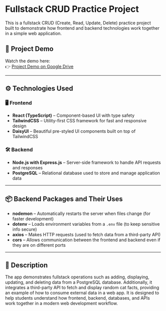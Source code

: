 # Fullstack CRUD Practice Project

This is a fullstack CRUD (Create, Read, Update, Delete) practice project built to demonstrate how frontend and backend technologies work together in a simple web application.

## 🔗 Project Demo

Watch the demo here:  
👉 [Project Demo on Google Drive](https://drive.google.com/file/d/1zeRXLrZmq0R8QVAeo6BbnscedV87HTPh/view?usp=sharing)

---

## ⚙️ Technologies Used

### 🖥️ Frontend
- **React (TypeScript)** – Component-based UI with type safety
- **TailwindCSS** – Utility-first CSS framework for fast and responsive design
- **DaisyUI** – Beautiful pre-styled UI components built on top of TailwindCSS

### 🛠️ Backend
- **Node.js with Express.js** – Server-side framework to handle API requests and responses
- **PostgreSQL** – Relational database used to store and manage application data

---

## 📦 Backend Packages and Their Uses

- **nodemon** – Automatically restarts the server when files change (for faster development)
- **dotenv** – Loads environment variables from a `.env` file (to keep sensitive info secure)
- **axios** – Makes HTTP requests (used to fetch data from a third-party API)
- **cors** – Allows communication between the frontend and backend even if they are on different ports

---

## 📝 Description

The app demonstrates fullstack operations such as adding, displaying, updating, and deleting data from a PostgreSQL database. Additionally, it integrates a third-party API to fetch and display random cat facts, providing an example of how to consume external data in a web app. It is designed to help students understand how frontend, backend, databases, and APIs work together in a modern web development workflow.
